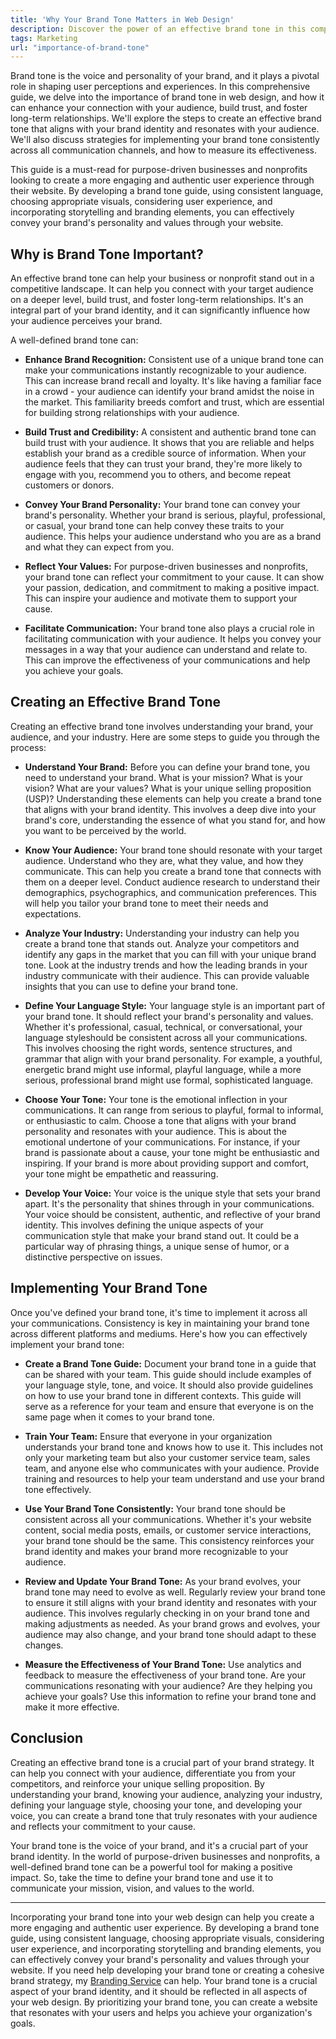 ```yaml
---
title: 'Why Your Brand Tone Matters in Web Design'
description: Discover the power of an effective brand tone in this comprehensive guide. Dive deep into the importance of brand tone for purpose-driven businesses and nonprofits, learn how to craft a tone that resonates with your audience, and explore strategies for implementing it consistently across all communication channels.
tags: Marketing
url: "importance-of-brand-tone"
---
```


Brand tone is the voice and personality of your brand, and it plays a pivotal role in shaping user perceptions and experiences. In this comprehensive guide, we delve into the importance of brand tone in web design, and how it can enhance your connection with your audience, build trust, and foster long-term relationships. We'll explore the steps to create an effective brand tone that aligns with your brand identity and resonates with your audience. We'll also discuss strategies for implementing your brand tone consistently across all communication channels, and how to measure its effectiveness.

This guide is a must-read for purpose-driven businesses and nonprofits looking to create a more engaging and authentic user experience through their website. By developing a brand tone guide, using consistent language, choosing appropriate visuals, considering user experience, and incorporating storytelling and branding elements, you can effectively convey your brand's personality and values through your website.

## Why is Brand Tone Important?

An effective brand tone can help your business or nonprofit stand out in a competitive landscape. It can help you connect with your target audience on a deeper level, build trust, and foster long-term relationships. It's an integral part of your brand identity, and it can significantly influence how your audience perceives your brand.

A well-defined brand tone can:

- **Enhance Brand Recognition:** Consistent use of a unique brand tone can make your communications instantly recognizable to your audience. This can increase brand recall and loyalty. It's like having a familiar face in a crowd - your audience can identify your brand amidst the noise in the market. This familiarity breeds comfort and trust, which are essential for building strong relationships with your audience.

- **Build Trust and Credibility:** A consistent and authentic brand tone can build trust with your audience. It shows that you are reliable and helps establish your brand as a credible source of information. When your audience feels that they can trust your brand, they're more likely to engage with you, recommend you to others, and become repeat customers or donors.

- **Convey Your Brand Personality:** Your brand tone can convey your brand's personality. Whether your brand is serious, playful, professional, or casual, your brand tone can help convey these traits to your audience. This helps your audience understand who you are as a brand and what they can expect from you.

- **Reflect Your Values:** For purpose-driven businesses and nonprofits, your brand tone can reflect your commitment to your cause. It can show your passion, dedication, and commitment to making a positive impact. This can inspire your audience and motivate them to support your cause.

- **Facilitate Communication:** Your brand tone also plays a crucial role in facilitating communication with your audience. It helps you convey your messages in a way that your audience can understand and relate to. This can improve the effectiveness of your communications and help you achieve your goals.

## Creating an Effective Brand Tone

Creating an effective brand tone involves understanding your brand, your audience, and your industry. Here are some steps to guide you through the process:

- **Understand Your Brand:** Before you can define your brand tone, you need to understand your brand. What is your mission? What is your vision? What are your values? What is your unique selling proposition (USP)? Understanding these elements can help you create a brand tone that aligns with your brand identity. This involves a deep dive into your brand's core, understanding the essence of what you stand for, and how you want to be perceived by the world.

- **Know Your Audience:** Your brand tone should resonate with your target audience. Understand who they are, what they value, and how they communicate. This can help you create a brand tone that connects with them on a deeper level. Conduct audience research to understand their demographics, psychographics, and communication preferences. This will help you tailor your brand tone to meet their needs and expectations.

- **Analyze Your Industry:** Understanding your industry can help you create a brand tone that stands out. Analyze your competitors and identify any gaps in the market that you can fill with your unique brand tone. Look at the industry trends and how the leading brands in your industry communicate with their audience. This can provide valuable insights that you can use to define your brand tone.

- **Define Your Language Style:** Your language style is an important part of your brand tone. It should reflect your brand's personality and values. Whether it's professional, casual, technical, or conversational, your language styleshould be consistent across all your communications. This involves choosing the right words, sentence structures, and grammar that align with your brand personality. For example, a youthful, energetic brand might use informal, playful language, while a more serious, professional brand might use formal, sophisticated language.

- **Choose Your Tone:** Your tone is the emotional inflection in your communications. It can range from serious to playful, formal to informal, or enthusiastic to calm. Choose a tone that aligns with your brand personality and resonates with your audience. This is about the emotional undertone of your communications. For instance, if your brand is passionate about a cause, your tone might be enthusiastic and inspiring. If your brand is more about providing support and comfort, your tone might be empathetic and reassuring.

- **Develop Your Voice:** Your voice is the unique style that sets your brand apart. It's the personality that shines through in your communications. Your voice should be consistent, authentic, and reflective of your brand identity. This involves defining the unique aspects of your communication style that make your brand stand out. It could be a particular way of phrasing things, a unique sense of humor, or a distinctive perspective on issues.

## Implementing Your Brand Tone

Once you've defined your brand tone, it's time to implement it across all your communications. Consistency is key in maintaining your brand tone across different platforms and mediums. Here's how you can effectively implement your brand tone:

- **Create a Brand Tone Guide:** Document your brand tone in a guide that can be shared with your team. This guide should include examples of your language style, tone, and voice. It should also provide guidelines on how to use your brand tone in different contexts. This guide will serve as a reference for your team and ensure that everyone is on the same page when it comes to your brand tone.

- **Train Your Team:** Ensure that everyone in your organization understands your brand tone and knows how to use it. This includes not only your marketing team but also your customer service team, sales team, and anyone else who communicates with your audience. Provide training and resources to help your team understand and use your brand tone effectively.

- **Use Your Brand Tone Consistently:** Your brand tone should be consistent across all your communications. Whether it's your website content, social media posts, emails, or customer service interactions, your brand tone should be the same. This consistency reinforces your brand identity and makes your brand more recognizable to your audience.

- **Review and Update Your Brand Tone:** As your brand evolves, your brand tone may need to evolve as well. Regularly review your brand tone to ensure it still aligns with your brand identity and resonates with your audience. This involves regularly checking in on your brand tone and making adjustments as needed. As your brand grows and evolves, your audience may also change, and your brand tone should adapt to these changes.

- **Measure the Effectiveness of Your Brand Tone:** Use analytics and feedback to measure the effectiveness of your brand tone. Are your communications resonating with your audience? Are they helping you achieve your goals? Use this information to refine your brand tone and make it more effective.

## Conclusion

Creating an effective brand tone is a crucial part of your brand strategy. It can help you connect with your audience, differentiate you from your competitors, and reinforce your unique selling proposition. By understanding your brand, knowing your audience, analyzing your industry, defining your language style, choosing your tone, and developing your voice, you can create a brand tone that truly resonates with your audience and reflects your commitment to your cause.

Your brand tone is the voice of your brand, and it's a crucial part of your brand identity. In the world of purpose-driven businesses and nonprofits, a well-defined brand tone can be a powerful tool for making a positive impact. So, take the time to define your brand tone and use it to communicate your mission, vision, and values to the world.

---

Incorporating your brand tone into your web design can help you create a more engaging and authentic user experience. By developing a brand tone guide, using consistent language, choosing appropriate visuals, considering user experience, and incorporating storytelling and branding elements, you can effectively convey your brand's personality and values through your website. If you need help developing your brand tone or creating a cohesive brand strategy, my [Branding Service](https://dustinheisey.com/services/branding) can help. Your brand tone is a crucial aspect of your brand identity, and it should be reflected in all aspects of your web design. By prioritizing your brand tone, you can create a website that resonates with your users and helps you achieve your organization's goals.
